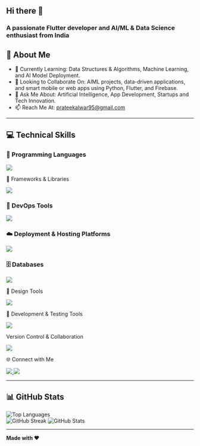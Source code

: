 ## Hi there 👋

### A passionate Flutter developer and AI/ML & Data Science enthusiast from India

## 🚀 About Me
* 🌱 Currently Learning: Data Structures & Algorithms, Machine Learning, and AI Model Deployment.
* 👯 Looking to Collaborate On: AIML projects, data-driven applications, and smart mobile or web apps using Python, Flutter, and Firebase.
* 💬 Ask Me About: Artificial Intelligence, App Development, Startups and Tech Innovation.
* 📫 Reach Me At: prateekalwar95@gmail.com

---
## 💻 Technical Skills

### 🧠 Programming Languages
<p align="">
  <a href="https://skillicons.dev">
    <img src="https://skillicons.dev/icons?i=python,cpp,c,dart,js,css,html," />
  </a>
</p>

🧩 Frameworks & Libraries
<p align="">
  <a href="https://skillicons.dev">
    <img src="https://skillicons.dev/icons?i=flask,fastapi,flutter,sklearn,opencv," />
  </a>
</p>

### 🐚 DevOps Tools  
<!--[![Bash](https://img.shields.io/badge/Bash-4EAA25?logo=gnu-bash&logoColor=white)](#) [![CMD](https://img.shields.io/badge/CMD-0078D6)](#) [![Git](https://img.shields.io/badge/Git-F05032?logo=git&logoColor=fff)](#) [![Docker](https://img.shields.io/badge/Docker-2496ED?logo=docker&logoColor=fff)](#)-->
<p align="">
  <a href="">
    <img src="https://skillicons.dev/icons?i=git,bash,docker," />
  </a>
</p>

### ☁️ Deployment & Hosting Platforms
<p align="">
  <a href="">
    <img src="https://skillicons.dev/icons?i=heroku,vercel,netlify," />
  </a>
</p>

### 🗄️ Databases  
<!--[![MySQL](https://img.shields.io/badge/MySQL-4479A1?logo=mysql&logoColor=fff)](#) [![MongoDB](https://img.shields.io/badge/MongoDB-%234ea94b.svg?logo=mongodb&logoColor=white)](#)-->
<p align="">
  <a href="">
    <img src="https://skillicons.dev/icons?i=mysql,mongodb," />
  </a>
</p>

🎨 Design Tools
<p align="">
  <a href="">
    <img src="https://skillicons.dev/icons?i=figma,ps," />
  </a>
</p>

🧰 Development & Testing Tools
<p align="">
  <a href="">
    <img src="https://skillicons.dev/icons?i=postman,pycharm,androidstudio,arduino,anaconda," />
  </a>
</p>

Version Control & Collaboration
<p align="">
  <a href="">
    <img src="https://skillicons.dev/icons?i=github" />
  </a>
</p>

🌐 Connect with Me
<p align="">
  <a href="mailto:prateekalwar95@gmail.com">
    <img src="https://skillicons.dev/icons?i=gmail" />
  </a>
  <a href="https://discord.com/users/_prtk">
    <img src="https://skillicons.dev/icons?i=discord" />
  </a>
</p>


---

## 📊 GitHub Stats
![Top Languages](https://github-readme-stats.vercel.app/api/top-langs/?username=prateek-kalwar-95&layout=compact&theme=radical)  
![[GitHub Streak](https://github-readme-streak-stats.herokuapp.com?user=prateek-kalwar-95&theme=radical)](https://git.io/streak-stats)
![GitHub Stats](https://github-readme-stats.vercel.app/api?username=prateek-kalwar-95&show_icons=true&theme=radical)


---
**Made with ❤️**
